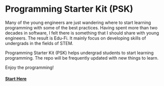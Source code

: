 # Programming Starter Kit (PSK)

Many of the young engineers are just wandering where to start learning programming with some of the best practices. Having spent more than two decades in software, I felt there is something that I should share with young engineers. The result is Edu-Fi. It mainly focus on developing skills of undergrads in the fields of STEM.

Programming Starter Kit (PSK) helps undergrad students to start learning programming. The repo will be frequently updated with new things to learn. 

Enjoy the programming!

#### [Start Here](https://github.com/edu-fi/programming-starter-kit/projects/1)
